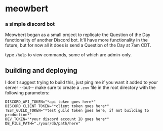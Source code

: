 # meowbert
### a simple discord bot
Meowbert began as a small project to replicate the Question of the Day functionality of another Discord bot. It'll have more functionality in the future, but for now all it does is send a Question of the Day at 7am CDT.

type `/help` to view commands, some of which are admin-only.

## building and deploying
I don't suggest trying to build this, just ping me if you want it added to your server
--but--
make sure to create a `.env` file in the root directory with the following parameters:
```
DISCORD_API_TOKEN="*api token goes here*"
DISCORD_CLIENT_TOKEN="*client token goes here*"
TEST_GUILD_TOKEN="*test guild token goes here, if not building to production*"
DEV_TOKEN="*your discord account ID goes here*"
DB_FILE_PATH="./your/db/path/here"
```